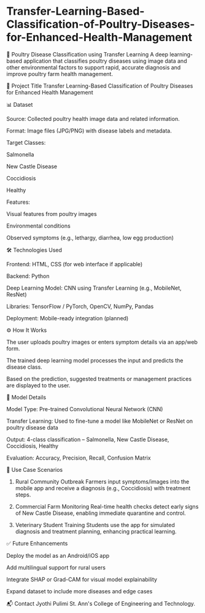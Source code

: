 # Transfer-Learning-Based-Classification-of-Poultry-Diseases-for-Enhanced-Health-Management

🐔 Poultry Disease Classification using Transfer Learning
A deep learning-based application that classifies poultry diseases using image data and other environmental factors to support rapid, accurate diagnosis and improve poultry farm health management.

📌 Project Title
Transfer Learning-Based Classification of Poultry Diseases for Enhanced Health Management

📊 Dataset

Source: Collected poultry health image data and related information.

Format: Image files (JPG/PNG) with disease labels and metadata.

Target Classes:

Salmonella

New Castle Disease

Coccidiosis

Healthy

Features:

Visual features from poultry images

Environmental conditions

Observed symptoms (e.g., lethargy, diarrhea, low egg production)

🛠️ Technologies Used

Frontend: HTML, CSS (for web interface if applicable)

Backend: Python

Deep Learning Model: CNN using Transfer Learning (e.g., MobileNet, ResNet)

Libraries: TensorFlow / PyTorch, OpenCV, NumPy, Pandas

Deployment: Mobile-ready integration (planned)

⚙️ How It Works

The user uploads poultry images or enters symptom details via an app/web form.

The trained deep learning model processes the input and predicts the disease class.

Based on the prediction, suggested treatments or management practices are displayed to the user.

🧠 Model Details

Model Type: Pre-trained Convolutional Neural Network (CNN)

Transfer Learning: Used to fine-tune a model like MobileNet or ResNet on poultry disease data

Output: 4-class classification – Salmonella, New Castle Disease, Coccidiosis, Healthy

Evaluation: Accuracy, Precision, Recall, Confusion Matrix

📱 Use Case Scenarios
1. Rural Community Outbreak
Farmers input symptoms/images into the mobile app and receive a diagnosis (e.g., Coccidiosis) with treatment steps.

2. Commercial Farm Monitoring
Real-time health checks detect early signs of New Castle Disease, enabling immediate quarantine and control.

3. Veterinary Student Training
Students use the app for simulated diagnosis and treatment planning, enhancing practical learning.

✅ Future Enhancements

Deploy the model as an Android/iOS app

Add multilingual support for rural users

Integrate SHAP or Grad-CAM for visual model explainability

Expand dataset to include more diseases and edge cases

📬 Contact
Jyothi Pulimi
St. Ann's College of Engineering and Technology.
